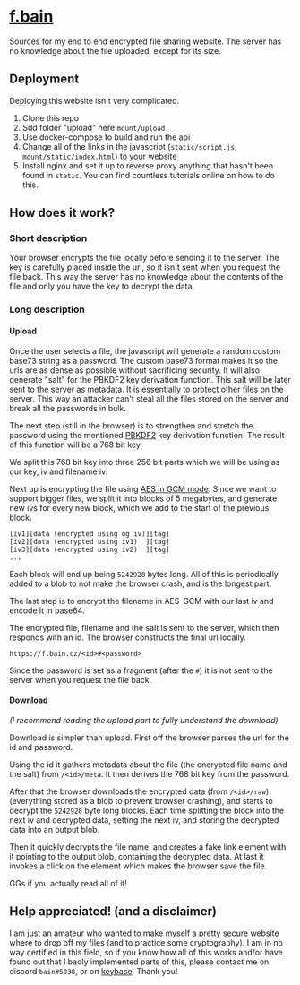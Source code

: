 # [f.bain](https://f.bain.cz/)
Sources for my end to end encrypted file sharing website. The server has no knowledge about the file uploaded,
except for its size.

## Deployment
Deploying this website isn't very complicated.
1. Clone this repo
2. Sdd folder "upload" here `mount/upload`
3. Use docker-compose to build and run the api
4. Change all of the links in the javascript (`static/script.js`, `mount/static/index.html`) to your
   website
5. Install nginx and set it up to reverse proxy anything that hasn't been found in `static`. You can find
   countless tutorials online on how to do this.
   
## How does it work?
### Short description
Your browser encrypts the file locally before sending it to the server. The key is carefully placed inside the url,
so it isn't sent when you request the file back. This way the server has no knowledge about the contents of the file
and only you have the key to decrypt the data.

### Long description
#### Upload
Once the user selects a file, the javascript will generate a random custom base73 string as a password.
The custom base73 format makes it so the urls are as dense as possible without sacrificing security.
It will also generate "salt" for the PBKDF2 key derivation function. This salt will be later sent to
the server as metadata. It is essentially to protect other files on the server. This way an attacker
can't steal all the files stored on the server and break all the passwords in bulk.

The next step (still in the browser) is to strengthen and stretch the password using the mentioned [PBKDF2][pbkdf2]
key derivation function. The result of this function will be a 768 bit key.

We split this 768 bit key into three 256 bit parts which we will be using as our key, iv and filename iv.

Next up is encrypting the file using [AES in GCM mode][aesgcm]. Since we want to support bigger files, we
split it into blocks of 5 megabytes, and generate new ivs for every new block, which we add to the start 
of the previous block.
```
[iv1][data (encrypted using og iv)][tag]
[iv2][data (encrypted using iv1)  ][tag]
[iv3][data (encrypted using iv2)  ][tag]
...
```
Each block will end up being `5242928` bytes long.
All of this is periodically added to a blob to not make the browser crash, and is the longest part.

The last step is to encrypt the filename in AES-GCM with our last iv and encode it in base64.

The encrypted file, filename and the salt is sent to the server, which then responds with an id.
The browser constructs the final url locally.
```
https://f.bain.cz/<id>#<password>
```

Since the password is set as a fragment (after the `#`) it is not sent to the server when you request the file
back.

#### Download
*(I recommend reading the upload part to fully understand the download)*

Download is simpler than upload. First off the browser parses the url for the id and password.

Using the id it gathers metadata about the file (the encrypted file name and the salt) from `/<id>/meta`. 
It then derives the 768 bit key from the password.

After that the browser downloads the encrypted data (from `/<id>/raw`)(everything stored as a 
blob to prevent browser crashing), and starts to decrypt the `5242928` byte long blocks. 
Each time splitting the block into the next iv and decrypted data, setting the next iv, and 
storing the decrypted data into an output blob.

Then it quickly decrypts the file name, and creates a fake link element with it pointing to the output
blob, containing the decrypted data. At last it invokes a click on the element which makes the browser save 
the file.

GGs if you actually read all of it!

## Help appreciated! (and a disclaimer)
I am just an amateur who wanted to make myself a pretty secure website where to drop off my files (and
to practice some cryptography). I am in no way certified in this field, so if you know how all of this
works and/or have found out that I badly implemented parts of this, please contact me on discord `bain#5038`,
or on [keybase][kb]. Thank you!
 

[pbkdf2]: https://en.wikipedia.org/wiki/PBKDF2
[aesgcm]: https://en.wikipedia.org/wiki/Galois/Counter_Mode
[kb]: https://keybase.io/bain3
